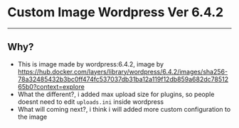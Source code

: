 # Custom Image Wordpress Ver 6.4.2
___

## Why?
- This is image made by wordpress:6.4.2, image by https://hub.docker.com/layers/library/wordpress/6.4.2/images/sha256-78a32485432b3bc0ff474fc537037db31ba12a119f12db859a682dc7851265b0?context=explore
- What the different?, i added max upload size for plugins, so people doesnt need to edit `uploads.ini` inside wordpress
- What will coming next?, i think i will added more custom configuration to the image
